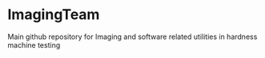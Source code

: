 # ImagingTeam

Main github repository for Imaging and software related utilities in hardness machine testing
